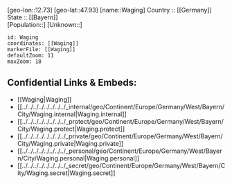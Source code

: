 ﻿---
location: [47.93,12.73] 
mapzoom: [7,12] 
mapmarker: city 
type: City
tags:
- geo/City


SpocWebEntityId: 35386
isDeleted: false
confidential: public

---
[geo-lon::12.73] 
[geo-lat::47.93] 
[name::Waging] 
Country :: [[Germany]]  
State :: [[Bayern]]  
[Population::] 
[Unknown::] 


```leaflet
id: Waging
coordinates: [[Waging]] 
markerFile: [[Waging]] 
defaultZoom: 11 
maxZoom: 18
```


## Confidential Links & Embeds: 
- [[Waging|Waging]]  
- [[../../../../../../../../_internal/geo/Continent/Europe/Germany/West/Bayern/City/Waging.internal|Waging.internal]] 
- [[../../../../../../../../_protect/geo/Continent/Europe/Germany/West/Bayern/City/Waging.protect|Waging.protect]] 
- [[../../../../../../../../_private/geo/Continent/Europe/Germany/West/Bayern/City/Waging.private|Waging.private]] 
- [[../../../../../../../../_personal/geo/Continent/Europe/Germany/West/Bayern/City/Waging.personal|Waging.personal]] 
- [[../../../../../../../../_secret/geo/Continent/Europe/Germany/West/Bayern/City/Waging.secret|Waging.secret]] 
